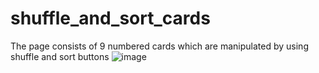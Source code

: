 # shuffle_and_sort_cards
The page consists of 9 numbered cards which are manipulated by using shuffle and sort buttons
![image](https://user-images.githubusercontent.com/77666245/170820880-f888bb37-7640-4210-bcda-9a127393db08.png)

